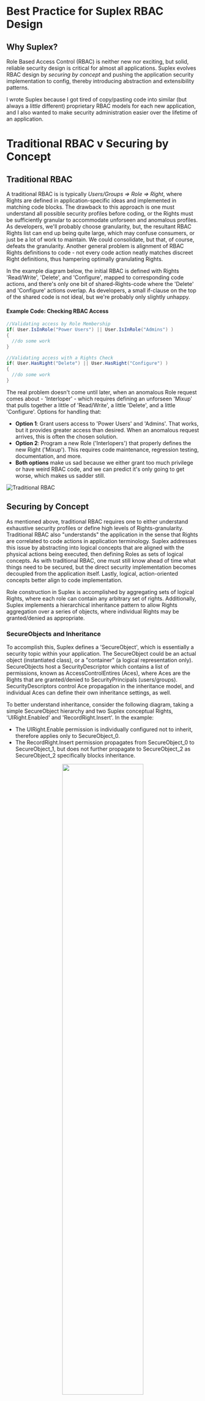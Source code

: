 # Best Practice for Suplex RBAC Design

## Why Suplex?

Role Based Access Control (RBAC) is neither new nor exciting, but solid, reliable security design is critical for almost all applications.  Suplex evolves RBAC design by _securing by concept_ and pushing the application security implementation to config, thereby introducing abstraction and extensibility patterns.

I wrote Suplex because I got tired of copy/pasting code into similar (but always a _little_ different) proprietary RBAC models for each new application, and I also wanted to make security administration easier over the lifetime of an application.

# Traditional RBAC v Securing by Concept

## Traditional RBAC

A traditional RBAC is is typically *Users/Groups => Role => Right*, where Rights are defined in application-specific ideas and implemented in matching code blocks.  The drawback to this approach is one must understand all possible security profiles before coding, or the Rights must be sufficiently granular to accommodate unforseen and anomalous profiles.  As developers, we'll probably choose granularity, but, the resultant RBAC Rights list can end up being quite large, which may confuse consumers, or just be a lot of work to maintain.  We could consolidate, but that, of course, defeats the granularity.  Another general problem is alignment of RBAC Rights definitions to code - not every code action neatly matches discreet Right definitions, thus hampering optimally granulating Rights.

In the example diagram below, the initial RBAC is defined with Rights 'Read/Write', 'Delete', and 'Configure', mapped to corresponding code actions, and there's only one bit of shared-Rights-code where the 'Delete' and 'Configure' actions overlap.  As developers, a small if-clause on the top of the shared code is not ideal, but we're probably only slightly unhappy.

#### Example Code: Checking RBAC Access

```c#
//Validating access by Role Membership
if( User.IsInRole("Power Users") || User.IsInRole("Admins") )
{
  //do some work
}

//Validating access with a Rights Check
if( User.HasRight("Delete") || User.HasRight("Configure") )
{
  //do some work
}
```

The real problem doesn't come until later, when an anomalous Role request comes about - 'Interloper' - which requires defining an unforseen 'Mixup' that pulls together a little of 'Read/Write', a little 'Delete', and a little 'Configure'.  Options for handling that:

- **Option 1**: Grant users access to 'Power Users' and 'Admins'.  That works, but it provides greater access than desired.  When an anomalous request arrives, this is often the chosen solution.
- **Option 2**: Program a new Role ('Interlopers') that properly defines the new Right ('Mixup').  This requires code maintenance, regression testing, documentation, and more.
- **Both options** make us sad because we either grant too much privilege or have weird RBAC code, and we can predict it's only going to get worse, which makes us sadder still.

![Traditional RBAC](../img/trad_rbac.png "Traditional RBAC")

## Securing by Concept

As mentioned above, traditional RBAC requires one to either understand exhaustive security profiles or define high levels of Rights-granularity.  Traditional RBAC also "understands" the application in the sense that Rights are correlated to code actions in application terminology.  Suplex addresses this issue by abstracting into logical concepts that are aligned with the physical actions being executed, then defining Roles as sets of logical concepts.  As with traditional RBAC, one must still know ahead of time what things need to be secured, but the direct security implementation becomes decoupled from the application itself.  Lastly, logical, action-oriented concepts better align to code implementation.

Role construction in Suplex is accomplished by aggregating sets of logical Rights, where each role can contain any arbitrary set of rights.  Additionally, Suplex implements a hierarchical inheritance pattern to allow Rights aggregation over a series of objects, where individual Rights may be granted/denied as appropriate.

### SecureObjects and Inheritance

To accomplish this, Suplex defines a 'SecureObject', which is essentially a security topic within your application.  The SecureObject could be an actual object (instantiated class), or a "container" (a logical representation only).  SecureObjects host a SecurityDescriptor which contains a list of permissions, known as AccessControlEntires (Aces), where Aces are the Rights that are granted/denied to SecurityPrincipals (users/groups).  SecurityDescriptors control Ace propagation in the inheritance model, and individual Aces can define their own inheritance settings, as well.

To better understand inheritance, consider the following diagram, taking a simple SecureObject hierarchy and two Suplex conceptual Rights, 'UIRight.Enabled' and 'RecordRight.Insert'.  In the example:

- The UIRight.Enable permission is individually configured not to inherit, therefore applies only to SecureObject_0.
- The RecordRight.Insert permission propagates from SecureObject_0 to SecureObject_1, but does not further propagate to SecureObject_2 as SecureObject_2 specifically blocks inheritance. 

<p align="center">
<img src="../img/secobj_hier.png" width="65%">
</p>

#### Example Code: Evaluate Security

```c#
//Calculate SecurityResults for the object hierarchy (start at the top)
secureObject0.EvalSecurity();

//Assess 'AccessAllowed' (bool) for the desired object
secureObject1.Security.Results.GetByTypeRight( RecordRight.Insert ).AccessAllowed;
```



- UIRight { FullControl, Operate, Enabled, Visible }
- RecordRight { FullControl, Delete, Update, Insert, Select, List }